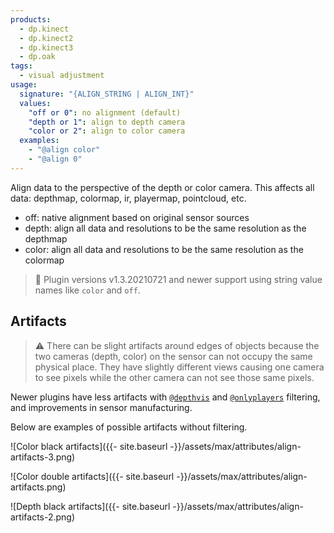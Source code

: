 ```yaml
---
products:
  - dp.kinect
  - dp.kinect2
  - dp.kinect3
  - dp.oak
tags:
  - visual adjustment
usage:
  signature: "{ALIGN_STRING | ALIGN_INT}"
  values:
    "off or 0": no alignment (default)
    "depth or 1": align to depth camera
    "color or 2": align to color camera
  examples:
    - "@align color"
    - "@align 0"
---
```


Align data to the perspective of the depth or color camera.
This affects all data: depthmap, colormap, ir, playermap, pointcloud, etc.

* off: native alignment based on original sensor sources
* depth: align all data and resolutions to be the same resolution as the depthmap
* color: align all data and resolutions to be the same resolution as the colormap

> :memo: Plugin versions v1.3.20210721 and newer support using string value names
> like `color` and `off`.

## Artifacts

> :warning: There can be slight artifacts around edges of objects because the two
> cameras (depth, color) on the sensor can not occupy the same physical place.
> They have slightly different views causing one camera to see pixels while the other
> camera can not see those same pixels.

Newer plugins have less artifacts with [`@depthvis`](depthvis.md)
and [`@onlyplayers`](onlyplayers.md) filtering, and improvements
in sensor manufacturing.

Below are examples of possible artifacts without filtering.

![Color black artifacts]({{- site.baseurl -}}/assets/max/attributes/align-artifacts-3.png)

![Color double artifacts]({{- site.baseurl -}}/assets/max/attributes/align-artifacts.png)

![Depth black artifacts]({{- site.baseurl -}}/assets/max/attributes/align-artifacts-2.png)
